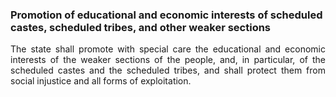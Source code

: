 ### Promotion of educational and economic interests of scheduled castes, scheduled tribes, and other weaker sections
<div style="text-align: justify">

The state shall promote with special care the educational and economic interests of the weaker sections of the people, and, in particular, of the scheduled castes and the scheduled tribes, and shall protect them from social injustice and all forms of exploitation.

</div>
